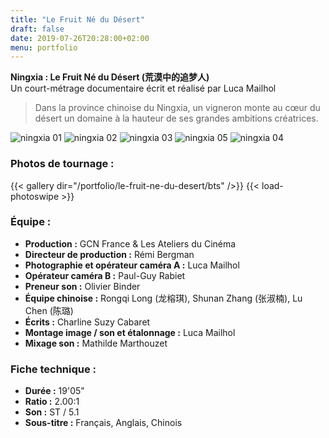 ```yaml
---
title: "Le Fruit Né du Désert"
draft: false
date: 2019-07-26T20:28:00+02:00
menu: portfolio
---
```


**Ningxia : Le Fruit Né du Désert (荒漠中的追梦人)**  
Un court-métrage documentaire écrit et réalisé par Luca Mailhol

> Dans la province chinoise du Ningxia, un vigneron monte au cœur du désert un domaine à la hauteur de ses grandes ambitions créatrices.

![ningxia 01](/portfolio/le-fruit-ne-du-desert/lfndd-0001.jpg)
![ningxia 02](/portfolio/le-fruit-ne-du-desert/lfndd-0002.jpg)
![ningxia 03](/portfolio/le-fruit-ne-du-desert/lfndd-0003.jpg)
![ningxia 05](/portfolio/le-fruit-ne-du-desert/lfndd-0005.jpg)
![ningxia 04](/portfolio/le-fruit-ne-du-desert/lfndd-0004.jpg)

### Photos de tournage :

{{< gallery dir="/portfolio/le-fruit-ne-du-desert/bts" />}} {{< load-photoswipe >}}

### Équipe :

* **Production :** GCN France & Les Ateliers du Cinéma
* **Directeur de production :** Rémi Bergman
* **Photographie et opérateur caméra A :** Luca Mailhol
* **Opérateur caméra B :** Paul-Guy Rabiet
* **Preneur son :** Olivier Binder
* **Équipe chinoise :** Rongqi Long (龙榕琪), Shunan Zhang (张淑楠), Lu Chen (陈璐)
* **Écrits :** Charline Suzy Cabaret
* **Montage image / son et étalonnage :** Luca Mailhol
* **Mixage son :** Mathilde Marthouzet

### Fiche technique :

* **Durée :** 19'05"
* **Ratio :** 2.00:1
* **Son :** ST / 5.1
* **Sous-titre :** Français, Anglais, Chinois
